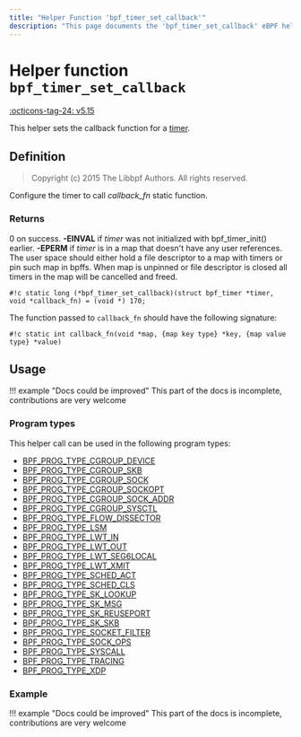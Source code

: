 ```yaml
---
title: "Helper Function 'bpf_timer_set_callback'"
description: "This page documents the 'bpf_timer_set_callback' eBPF helper function, including its defintion, usage, program types that can use it, and examples."
---
```

# Helper function `bpf_timer_set_callback`

<!-- [FEATURE_TAG](bpf_timer_set_callback) -->
[:octicons-tag-24: v5.15](https://github.com/torvalds/linux/commit/b00628b1c7d595ae5b544e059c27b1f5828314b4)
<!-- [/FEATURE_TAG] -->

This helper sets the callback function for a [timer](../ebpf-concepts/timers.md).

## Definition

> Copyright (c) 2015 The Libbpf Authors. All rights reserved.

<!-- [HELPER_FUNC_DEF] -->
Configure the timer to call _callback_fn_ static function.

### Returns

0 on success. **-EINVAL** if _timer_ was not initialized with bpf_timer_init() earlier. **-EPERM** if _timer_ is in a map that doesn't have any user references. The user space should either hold a file descriptor to a map with timers or pin such map in bpffs. When map is unpinned or file descriptor is closed all timers in the map will be cancelled and freed.

`#!c static long (*bpf_timer_set_callback)(struct bpf_timer *timer, void *callback_fn) = (void *) 170;`
<!-- [/HELPER_FUNC_DEF] -->

The function passed to `callback_fn` should have the following signature:

`#!c static int callback_fn(void *map, {map key type} *key, {map value type} *value)`

## Usage

!!! example "Docs could be improved"
    This part of the docs is incomplete, contributions are very welcome

### Program types

This helper call can be used in the following program types:

<!-- TODO use generated list as soon as we can exclude functions from inherited groups -->
<!-- verifier.c excludes tracing programs from using timers -->
 * [BPF_PROG_TYPE_CGROUP_DEVICE](../program-type/BPF_PROG_TYPE_CGROUP_DEVICE.md)
 * [BPF_PROG_TYPE_CGROUP_SKB](../program-type/BPF_PROG_TYPE_CGROUP_SKB.md)
 * [BPF_PROG_TYPE_CGROUP_SOCK](../program-type/BPF_PROG_TYPE_CGROUP_SOCK.md)
 * [BPF_PROG_TYPE_CGROUP_SOCKOPT](../program-type/BPF_PROG_TYPE_CGROUP_SOCKOPT.md)
 * [BPF_PROG_TYPE_CGROUP_SOCK_ADDR](../program-type/BPF_PROG_TYPE_CGROUP_SOCK_ADDR.md)
 * [BPF_PROG_TYPE_CGROUP_SYSCTL](../program-type/BPF_PROG_TYPE_CGROUP_SYSCTL.md)
 * [BPF_PROG_TYPE_FLOW_DISSECTOR](../program-type/BPF_PROG_TYPE_FLOW_DISSECTOR.md)
 * [BPF_PROG_TYPE_LSM](../program-type/BPF_PROG_TYPE_LSM.md)
 * [BPF_PROG_TYPE_LWT_IN](../program-type/BPF_PROG_TYPE_LWT_IN.md)
 * [BPF_PROG_TYPE_LWT_OUT](../program-type/BPF_PROG_TYPE_LWT_OUT.md)
 * [BPF_PROG_TYPE_LWT_SEG6LOCAL](../program-type/BPF_PROG_TYPE_LWT_SEG6LOCAL.md)
 * [BPF_PROG_TYPE_LWT_XMIT](../program-type/BPF_PROG_TYPE_LWT_XMIT.md)
 * [BPF_PROG_TYPE_SCHED_ACT](../program-type/BPF_PROG_TYPE_SCHED_ACT.md)
 * [BPF_PROG_TYPE_SCHED_CLS](../program-type/BPF_PROG_TYPE_SCHED_CLS.md)
 * [BPF_PROG_TYPE_SK_LOOKUP](../program-type/BPF_PROG_TYPE_SK_LOOKUP.md)
 * [BPF_PROG_TYPE_SK_MSG](../program-type/BPF_PROG_TYPE_SK_MSG.md)
 * [BPF_PROG_TYPE_SK_REUSEPORT](../program-type/BPF_PROG_TYPE_SK_REUSEPORT.md)
 * [BPF_PROG_TYPE_SK_SKB](../program-type/BPF_PROG_TYPE_SK_SKB.md)
 * [BPF_PROG_TYPE_SOCKET_FILTER](../program-type/BPF_PROG_TYPE_SOCKET_FILTER.md)
 * [BPF_PROG_TYPE_SOCK_OPS](../program-type/BPF_PROG_TYPE_SOCK_OPS.md)
 * [BPF_PROG_TYPE_SYSCALL](../program-type/BPF_PROG_TYPE_SYSCALL.md)
 * [BPF_PROG_TYPE_TRACING](../program-type/BPF_PROG_TYPE_TRACING.md)
 * [BPF_PROG_TYPE_XDP](../program-type/BPF_PROG_TYPE_XDP.md)

### Example

!!! example "Docs could be improved"
    This part of the docs is incomplete, contributions are very welcome
